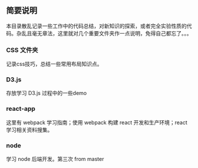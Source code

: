 ## 简要说明
本目录散乱记录一些工作中的代码总结，对新知识的探索，或者完全实验性质的代码。杂乱且毫无章法，这里就对几个重要文件夹作一点说明，免得自己都忘了。。。

### CSS 文件夹
记录css技巧，总结一些常用布局知识点。

### D3.js
存放学习 D3.js 过程中的一些demo

### react-app
这里有 webpack 学习指南；使用 webpack 构建 react 开发和生产环境；react 学习相关资料搜集。

### node
学习 node 后端开发。第三次 from master
 